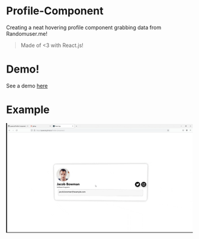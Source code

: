 # Profile-Component
Creating a neat hovering profile component grabbing data from Randomuser.me!
> Made of <3 with React.js!

# Demo!
See a demo [here](https://queercat.github.io/Profile-Component)

# Example
![GIF of webpage](./index.gif)